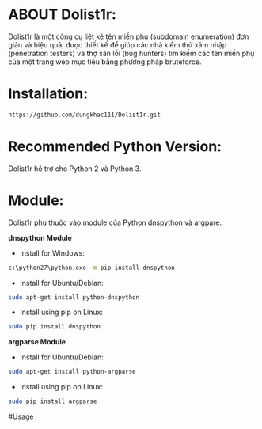 # ABOUT Dolist1r:
Dolist1r là một công cụ liệt kê tên miền phụ (subdomain enumeration) đơn giản và hiệu quả, 
được thiết kế để giúp các nhà kiểm thử xâm nhập (penetration testers) và thợ săn lỗi (bug hunters) 
tìm kiếm các tên miền phụ của một trang web mục tiêu bằng phương pháp bruteforce.

# Installation:
```bash
https://github.com/dungkhac111/Dolist1r.git
```
# Recommended Python Version:
Dolist1r hỗ trợ cho Python 2 và Python 3.

# Module:
Dolist1r phụ thuộc vào module của Python dnspython và argpare.

**dnspython Module**
* Install for Windows:
```bash
c:\python27\python.exe -m pip install dnspython
```
* Install for Ubuntu/Debian:
```bash
sudo apt-get install python-dnspython
```
* Install using pip on Linux:
```bash
sudo pip install dnspython
```

**argparse Module**
* Install for Ubuntu/Debian:
```bash
sudo apt-get install python-argparse
```
* Install using pip on Linux:
```bash
sudo pip install argparse
```
#Usage
